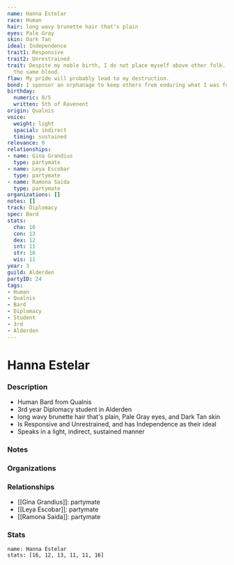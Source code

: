 ```yaml
---
name: Hanna Estelar
race: Human
hair: long wavy brunette hair that's plain
eyes: Pale Gray
skin: Dark Tan
ideal: Independence
trait1: Responsive
trait2: Unrestrained
trait: Despite my noble birth, I do not place myself above other folk. We all have
  the same blood.
flaw: My pride will probably lead to my destruction.
bond: I sponsor an orphanage to keep others from enduring what I was forced to endure.
birthday:
  numeric: 8/5
  written: 5th of Ravenent
origin: Qualnis
voice:
  weight: light
  spacial: indirect
  timing: sustained
relevance: 0
relationships:
- name: Gina Grandius
  type: partymate
- name: Leya Escobar
  type: partymate
- name: Ramona Saida
  type: partymate
organizations: []
notes: []
track: Diplomacy
spec: Bard
stats:
  cha: 16
  con: 13
  dex: 12
  int: 11
  str: 16
  wis: 11
year: 3
guild: Alderden
partyID: 24
tags:
- Human
- Qualnis
- Bard
- Diplomacy
- Student
- 3rd
- Alderden
---
```

# Hanna Estelar
### Description
- Human Bard from Qualnis
- 3rd year Diplomacy student in Alderden
- long wavy brunette hair that's plain, Pale Gray eyes, and Dark Tan skin
- Is Responsive and Unrestrained, and has Independence as their ideal
- Speaks in a light, indirect, sustained manner

### Notes

### Organizations

### Relationships
- [[Gina Grandius]]: partymate
- [[Leya Escobar]]: partymate
- [[Ramona Saida]]: partymate

### Stats
```statblock
name: Hanna Estelar
stats: [16, 12, 13, 11, 11, 16]
```